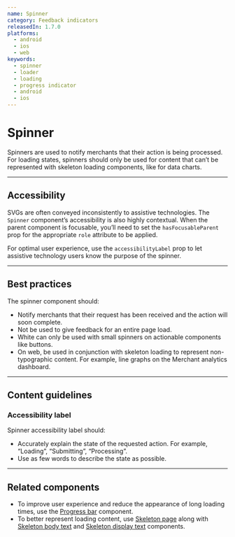 ```yaml
---
name: Spinner
category: Feedback indicators
releasedIn: 1.7.0
platforms:
  - android
  - ios
  - web
keywords:
  - spinner
  - loader
  - loading
  - progress indicator
  - android
  - ios
---
```


# Spinner

Spinners are used to notify merchants that their action is being processed. For loading states, spinners should only be used for content that can’t be represented with skeleton loading components, like for data charts.

---

## Accessibility

<!-- content-for: web -->

SVGs are often conveyed inconsistently to assistive technologies. The `Spinner` component’s accessibility is also highly contextual. When the parent component is focusable, you’ll need to set the `hasFocusableParent` prop for the appropriate `role` attribute to be applied.

For optimal user experience, use the `accessibilityLabel` prop to let assistive technology users know the purpose of the spinner.

<!-- /content-for-->

---

## Best practices

The spinner component should:

- Notify merchants that their request has been received and the action will soon complete.
- Not be used to give feedback for an entire page load.
- White can only be used with small spinners on actionable components like buttons.
- On web, be used in conjunction with skeleton loading to represent non-typographic content. For example, line graphs on the Merchant analytics dashboard.

---

## Content guidelines

### Accessibility label

Spinner accessibility label should:

- Accurately explain the state of the requested action. For example, “Loading”, “Submitting”, “Processing”.
- Use as few words to describe the state as possible.

---

## Related components

- To improve user experience and reduce the appearance of long loading times, use the [Progress bar](https://polaris.shopify.com/components/feedback-indicators/progress-bar) component.
- To better represent loading content, use [Skeleton page](https://polaris.shopify.com/components/feedback-indicators/skeleton-page) along with [Skeleton body text](https://polaris.shopify.com/components/feedback-indicators/skeleton-body-text) and [Skeleton display text](https://polaris.shopify.com/components/feedback-indicators/skeleton-display-text) components.
